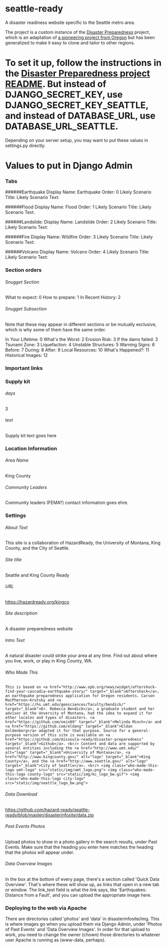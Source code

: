 # seattle-ready
A disaster readiness website specific to the Seattle metro area.


The project is a custom instance of the [Disaster Preparedness](https://github.com/missoula-ready/disaster-preparedness) project, which is an adaptation of [a pioneering project from Oregon](https://github.com/Oregon-Public-Broadcasting/earthquake-preparedness) but has been generalized to make it easy to clone and tailor to other regions.

# To set it up, follow the instructions in the [Disaster Preparedness project README](https://github.com/missoula-ready/disaster-preparedness/blob/master/README.md). But instead of DJANGO_SECRET_KEY, use DJANGO_SECRET_KEY_SEATTLE, and instead of DATABASE_URL, use DATABASE_URL_SEATTLE.

Depending on your server setup, you may want to put these values in settings.py directly.

# Values to put in Django Admin

### Tabs

######Earthquake
    Display Name: Earthquake
    Order: 0
    Likely Scenario Title:
    Likely Scenario Text:

######Flood
    Display Name: Flood
    Order: 1
    Likely Scenario Title:
    Likely Scenario Text:

######Landslide:
    Display Name: Landslide
    Order: 2
    Likely Scenario Title:
    Likely Scenario Text:

######Fire
    Display Name: Wildfire
    Order: 3
    Likely Scenario Title:
    Likely Scenario Text:

######Volcano
    Display Name: Volcano
    Order: 4
    Likely Scenario Title:
    Likely Scenario Text:

### Section orders

###### Snugget Section
  What to expect: 0
  How to prepare: 1
  In Recent History: 2

###### Snugget Subsection
Note that these may appear in different sections or be mutually exclusive, which is why some of them have the same order.

  In Your Lifetime: 0
  What's the Worst: 2
  Erosion Risk: 3
  If the dams failed: 3
  Tsunami Zone: 3
  Liquefaction: 4
  Unstable Structures: 5
  Warning Signs: 6
  Before: 7
  During: 8
  After: 9
  Local Resources: 10
  What's Happened?: 11
  Historical Images: 12

### Important links

### Supply kit

###### days
  3
###### text
Supply kit text goes here

### Location Information

###### Area Name
King County

###### Community Leaders
Community leaders (FEMA?) contact information goes ehre.

### Settings

###### About Text
This site is a collaboration of HazardReady, the University of Montana, King County, and the City of Seattle.

###### Site title
Seattle and King County Ready

###### URL
https://hazardready.org/kingco

###### Site description
A disaster preparedness website

###### Intro Text
A natural disaster could strike your area at any time. Find out about where you live, work, or play in King County, WA.

###### Who Made This
`This is based on <a href="http://www.opb.org/news/widget/aftershock-find-your-cascadia-earthquake-story/" target="_blank">Aftershock</a>, an earthquake preparedness application for Oregon residents. Carson MacPherson-Krutsky and <a href="https://hs.umt.edu/geosciences/faculty/bendick/" target="_blank">Dr. Rebecca Bendick</a>, a graduate student and her advisor at the Unversity of Montana, had the idea to expand it for other locales and types of disasters. <a href="https://github.com/nein09" target="_blank">Melinda Minch</a> and <a href="https://github.com/eldang" target="_blank">Eldan Goldenberg</a> adapted it for that purpose. Source for a general-purpose version of this site is available on <a href="https://github.com/missoula-ready/disaster-preparedness" target="_blank">Github</a>.
<br/>
Content and data are supported by several entities including the <a href="http://www.umt.edu/" alt="logo" target="_blank">University of Montana</a>, <a href="http://www.kingcounty.gov/" alt="logo" target="_blank">King County</a>, and the <a href="http://www.seattle.gov/" alt="logo" target="_blank">City of Seattle</a>.
<br/>
<img class="who-made-this-logo umt-logo" src="static/img/umt_logo.png">
<img class="who-made-this-logo county-logo" src="static/img/kc_logo_bw.gif">
<img class="who-made-this-logo city-logo" src="static/img/seattle_logo_bw.png">`

###### Data Download
https://github.com/hazard-ready/seattle-ready/blob/master/disasterinfosite/data.zip

###### Past Events Photos
Upload photos to show in a photo gallery in the search results, under Past Events. Make sure that the heading you enter here matches the heading that the photos will appear under.

###### Data Overview Images
In the box at the bottom of every page, there's a section called 'Quick Data Overview'. That's where these will show up, as links that open in a new tab or window. The link_text field is what the link says, like 'Earthquakes: Distance from a Fault', and you can upload the appropriate image here.

### Deploying to the web via Apache
There are directories called 'photos' and 'data' in disasterinfosite/img. This is where images go when you upload them via Django Admin, under 'Photos of Past Events' and 'Data Overview Images'. In order for that upload to work, you need to change the owner (chown) those directories to whatever user Apache is running as (www-data, perhaps).

